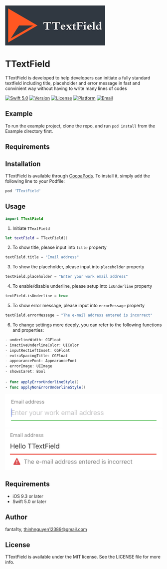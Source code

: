 ![LOGO](https://github.com/fanta1ty/TTextField/blob/master/ScreenShot/Logo.png)

# TTextField
TTextField is developed to help developers can initiate a fully standard textfield including title, placeholder and error message in fast and convinient way without having to write many lines of codes
  
[![Swift 5.0](https://img.shields.io/badge/Swift-5.0-brightgreen)](https://developer.apple.com/swift/)
[![Version](https://img.shields.io/cocoapods/v/TTextField.svg?style=flat)](https://cocoapods.org/pods/TTextField)
[![License](https://img.shields.io/cocoapods/l/TTextField.svg?style=flat)](https://cocoapods.org/pods/TTextField)
[![Platform](https://img.shields.io/cocoapods/p/TTextField.svg?style=flat)](https://cocoapods.org/pods/TTextField)
[![Email](https://img.shields.io/badge/contact-@thinhnguyen12389@gmail.com-blue)](thinhnguyen12389@gmail.com)

## Example

To run the example project, clone the repo, and run `pod install` from the Example directory first.

## Requirements

## Installation

TTextField is available through [CocoaPods](https://cocoapods.org). To install
it, simply add the following line to your Podfile:

```ruby
pod 'TTextField'
```
## Usage
```swift
import TTextField
```

1) Initiate ``TTextField``
```swift
let textField = TTextField()
```

2) To show title, please input into ``title`` property
```swift
textField.title = "Email address"
```

3) To show the placeholder, please input into ``placeholder`` property
```swift
textField.placeholder = "Enter your work email address"
```

4) To enable/disable underline, please setup into ``isUnderline`` property
```swift
textField.isUnderline = true
```

5) To show error message, please input into ``errorMessage`` property
```swift
textField.errorMessage = "The e-mail address entered is incorrect"
```

6) To change settings more deeply, you can refer to the following functions and properties:
```swift
- underlineWidth: CGFloat
- inactiveUnderlineColor: UIColor
- inputRectLeftInset: CGFloat
- extraSpacingTitle: CGFloat
- appearanceFont: AppearanceFont
- errorImage: UIImage
- showsCaret: Bool

- func applyErrorUnderlineStyle()
- func applyNonErrorUnderlineStyle()
```

![alt text](https://github.com/fanta1ty/TTextField/blob/master/ScreenShot/Screen%20Shot%201.png)
![alt text](https://github.com/fanta1ty/TTextField/blob/master/ScreenShot/Screen%20Shot%202.png)

## Requirements
- iOS 9.3 or later
- Swift 5.0 or later

## Author

fanta1ty, thinhnguyen12389@gmail.com

## License

TTextField is available under the MIT license. See the LICENSE file for more info.
